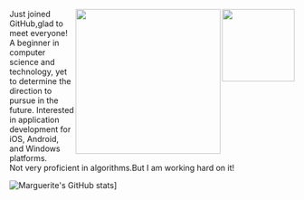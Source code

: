 <img align='right' src='http://sukasuka-anime.com/core_sys/images/contents/00000018/block/00000062/00000049.png?1693451627' width='128px'></img>
<img align='right' src='http://sukasuka-anime.com/core_sys/images/contents/00000018/block/00000061/00000048.png?1693451627' width='256px'></ing>

Just joined GitHub,glad to meet everyone!  
A beginner in computer science and technology, yet to determine the direction to pursue in the future.
Interested in application development for iOS, Android, and Windows platforms.  
Not very proficient in algorithms.But I am working hard on it!

![Marguerite's GitHub stats](https://github-readme-stats.vercel.app/api?username=Marguerite68)]
